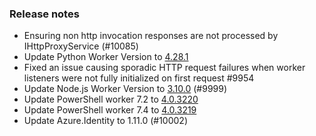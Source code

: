 ### Release notes

<!-- Please add your release notes in the following format:
- My change description (#PR)
-->
- Ensuring non http invocation responses are not processed by IHttpProxyService (#10085)
- Update Python Worker Version to [4.28.1](https://github.com/Azure/azure-functions-python-worker/releases/tag/4.28.1)
- Fixed an issue causing sporadic HTTP request failures when worker listeners were not fully initialized on first request #9954
- Update Node.js Worker Version to [3.10.0](https://github.com/Azure/azure-functions-nodejs-worker/releases/tag/v3.10.0) (#9999)
- Update PowerShell worker 7.2 to [4.0.3220](https://github.com/Azure/azure-functions-powershell-worker/releases/tag/v4.0.3220)
- Update PowerShell worker 7.4 to [4.0.3219](https://github.com/Azure/azure-functions-powershell-worker/releases/tag/v4.0.3219)
- Update Azure.Identity to 1.11.0 (#10002)
